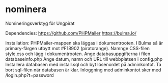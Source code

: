 # nominera
Nomineringsverktyg för Ungpirat

Dependencies:
https://github.com/PHPMailer
https://bulma.io/

Installation:
PHPMailer-mappen ska läggas i dokumentrooten. 
I Bulma så är primary-färgen utbytt mot #F18902 (piratorange). Namnge CSS-filen style.css och lägg i dokumentrooten.
Ange databasuppgifterna i filen databaseinfo.php
Ange datum, namn och URL till webbplatsen i config.php
Installera databasen med install.sql och byt lösenordet på adminkontot. Ta bort sql-filen när databasen är klar.
Inloggning med adminkontot sker med /login.php?t=password